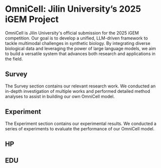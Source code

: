# OmniCell: Jilin University’s 2025 iGEM Project

OmniCell is Jilin University's official submission for the 2025 iGEM competition. Our goal is to develop a unified, LLM-driven framework to tackle multimodal challenges in synthetic biology. By integrating diverse biological data and leveraging the power of large language models, we aim to build a versatile system that advances both research and applications in the field.

## Survey

The Survey section contains our relevant research work. We conducted an in-depth investigation of multiple works and performed detailed method analyses to assist in building our own OmniCell model.

## Experiment

The Experiment section contains our experimental results. We conducted a series of experiments to evaluate the performance of our OmniCell model.

## HP

## EDU